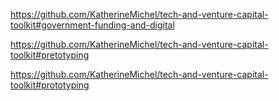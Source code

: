 https://github.com/KatherineMichel/tech-and-venture-capital-toolkit#government-funding-and-digital

https://github.com/KatherineMichel/tech-and-venture-capital-toolkit#pretotyping

https://github.com/KatherineMichel/tech-and-venture-capital-toolkit#prototyping
